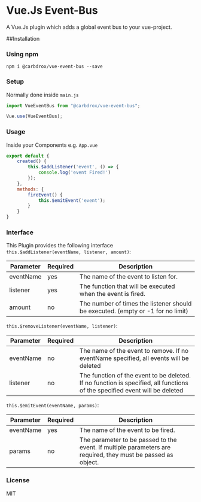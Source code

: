 # Vue.Js Event-Bus
A Vue.Js plugin which adds a global event bus to your vue-project.

##Installation

### Using npm

```
npm i @carbdrox/vue-event-bus --save
```

### Setup
Normally done inside `main.js`
```javascript
import VueEventBus from "@carbdrox/vue-event-bus";

Vue.use(VueEventBus);
```

### Usage
Inside your Components e.g. `App.vue`
```javascript
export default {
    created() {
        this.$addListener('event', () => {
            console.log('event Fired!')
        });
    },
    methods: {
        fireEvent() {
            this.$emitEvent('event');
        }
    }
}
```

### Interface
This Plugin provides the following interface   
`this.$addListener(eventName, listener, amount)`:  

| Parameter | Required | Description                                                                     |
|-----------|----------|---------------------------------------------------------------------------------|
| eventName | yes      | The name of the event to listen for.                                            |
| listener  | yes      | The function that will be executed when the event is fired.                     |
| amount    | no       | The number of times the listener should be executed. (empty or -1 for no limit) |

`this.$removeListener(eventName, listener)`:  

| Parameter | Required | Description                                                                                                                |
|-----------|----------|----------------------------------------------------------------------------------------------------------------------------|
| eventName | no       | The name of the event to remove. If no eventName specified, all events will be deleted                                     |
| listener  | no       | The function of the event to be deleted. If no function is specified, all functions of the specified event will be deleted |

`this.$emitEvent(eventName, params)`:  

| Parameter | Required | Description                                                                                                  |
|-----------|----------|--------------------------------------------------------------------------------------------------------------|
| eventName | yes      | The name of the event to be fired.                                                                           |
| params    | no       | The parameter to be passed to the event. If multiple parameters are required, they must be passed as object. |

### License

MIT

